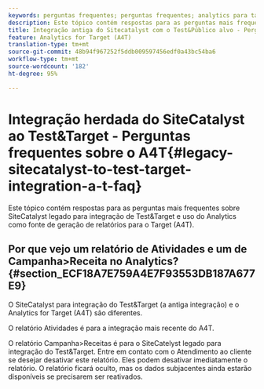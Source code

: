 ```yaml
---
keywords: perguntas frequentes; perguntas frequentes; analytics para target; a4T; sitecatalyst; campanha>receita; test&target; integração
description: Este tópico contém respostas para as perguntas mais frequentes sobre SiteCatalyst legado para integração de Test&Target e uso do Analytics como fonte de geração de relatórios para o Target (A4T).
title: Integração antiga do Sitecatalyst com o Test&Público alvo - Perguntas frequentes sobre a A4T
feature: Analytics for Target (A4T)
translation-type: tm+mt
source-git-commit: 48b94f967252f5ddb009597456edf0a43bc54ba6
workflow-type: tm+mt
source-wordcount: '182'
ht-degree: 95%

---
```



# Integração herdada do SiteCatalyst ao Test&amp;Target - Perguntas frequentes sobre o A4T{#legacy-sitecatalyst-to-test-target-integration-a-t-faq}

Este tópico contém respostas para as perguntas mais frequentes sobre SiteCatalyst legado para integração de Test&amp;Target e uso do Analytics como fonte de geração de relatórios para o Target (A4T).

## Por que vejo um relatório de Atividades e um de Campanha>Receita no Analytics? {#section_ECF18A7E759A4E7F93553DB187A677E9}

O SiteCatalyst para integração do Test&amp;Target (a antiga integração) e o Analytics for Target (A4T) são diferentes.

O relatório Atividades é para a integração mais recente do A4T.

O relatório Campanha>Receitas é para o SiteCatelyst legado para integração do Test&amp;Target. Entre em contato com o Atendimento ao cliente se desejar desativar este relatório. Eles podem desativar imediatamente o relatório. O relatório ficará oculto, mas os dados subjacentes ainda estarão disponíveis se precisarem ser reativados.
